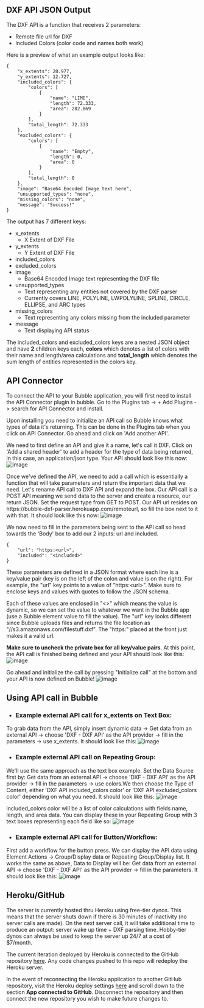## DXF API JSON Output

The DXF API is a function that receives 2 parameters:
* Remote file url for DXF
* Included Colors (color code and names both work)

Here is a preview of what an example output looks like:

```
{
    "x_extents": 28.977,
    "y_extents": 12.727,
    "included_colors": {
        "colors": [
            {
                "name": "LIME",
                "length": 72.333,
                "area": 282.869
            }
        ],
        "total_length": 72.333
    },
    "excluded_colors": {
        "colors": [
            {
                "name": "Empty",
                "length": 0,
                "area": 0
            }
        ],
        "total_length": 0
    },
    "image": "Base64 Encoded Image text here",
    "unsupported_types": "none",
    "missing_colors": "none",
    "message": "Success!"
}
```
The output has 7 different keys:
* x_extents
    * X Extent of DXF File
* y_extents
    * Y Extent of DXF File
* included_colors
* excluded_colors
* image
    * Base64 Encoded Image text representing the DXF file
* unsupported_types
    * Text representing any entities not covered by the DXF parser
    * Currently covers LINE, POLYLINE, LWPOLYLINE, SPLINE, CIRCLE, ELLIPSE, and ARC types
* missing_colors
    * Text representing any colors missing from the included parameter
* message
    * Text displaying API status

The included_colors and excluded_colors keys are a nested JSON object and have **2** children keys each, **colors** which denotes a list of colors with their name and length/area calculations and **total_length** which denotes the sum length of entities represented in the colors key.

## API Connector

To connect the API to your Bubble application, you will first need to install the API Connector plugin in bubble. Go to the Plugins tab -> + Add Plugins -> search for API Connector and install.

Upon installing you need to initialize an API call so Bubble knows what types of data it's returning. This can be done in the Plugins tab when you click on API Connector. Go ahead and click on 'Add another API'.

We need to first define an API and give it a name, let's call it DXF. Click on 'Add a shared header' to add a header for the type of data being returned, in this case, an application/json type. Your API should look like this now:
![image](./readmeimages/init-api.png)

Once we've defined the API, we need to add a call which is essentially a function that will take parameters and return the important data that we need. Let's rename API call to DXF API and expand the box. Our API call is a POST API meaning we send data to the server and create a resource, our return JSON. Set the request type from GET to POST. Our API url resides on https:<span></span>//bubble-dxf-parser.herokuapp.com/remoteurl, so fill the box next to it with that. It should look like this now:
![image](./readmeimages/api-url.png)

We now need to fill in the parameters being sent to the API call so head towards the 'Body' box to add our 2 inputs: url and included.
```
{
    "url": "https:<url>",
    "included": "<included>"
}
```
These parameters are defined in a JSON format where each line is a key/value pair (key is on the left of the colon and value is on the right). For example, the "url" key points to a value of "https:\<url\>". Make sure to enclose keys and values with quotes to follow the JSON schema.  

Each of these values are enclosed in "<>" which means the value is dynamic, so we can set the value to whatever we want in the Bubble app (use a Bubble element value to fill the value). The "url" key looks different since Bubble uploads files and returns the file location as "//s3.amazonaws.com/filestuff.dxf". The "https:" placed at the front just makes it a valid url.

**Make sure to uncheck the private box for all key/value pairs**. At this point, the API call is finished being defined and your API should look like this:
![image](./readmeimages/api-body.png)

Go ahead and initialize the call by pressing "Initialize call" at the bottom and your API is now defined on Bubble!
![image](./readmeimages/api-return-data.png)

## Using API call in Bubble
* ### Example external API call for x_extents on Text Box:
To grab data from the API, simply insert dynamic data -> Get data from an external API -> choose 'DXF - DXF API' as the API provider -> fill in the parameters -> use x_extents. It should look like this:
![image](./readmeimages/api-text-example.png)

* ### Example external API call on Repeating Group:
We'll use the same approach as the text box example. Set the Data Source first by: Get data from an external API -> choose 'DXF - DXF API' as the API provider -> fill in the parameters -> use colors.We then choose the Type of Content, either 'DXF API included_colors color' or 'DXF API excluded_colors color' depending on what you need. It should look like this:
![image](./readmeimages/api-rg-example.png)

included_colors color will be a list of color calculations with fields name, length, and area data. You can display these in your Repeating Group with 3 text boxes representing each field like so:
![image](./readmeimages/api-rg-cell-example.png)

* ### Example external API call for Button/Workflow:
First add a workflow for the button press. We can display the API data using Element Actions -> Group/Display data or Repeating Group/Display list. It works the same as above, Data to Display will be: Get data from an external API -> choose 'DXF - DXF API' as the API provider -> fill in the parameters. It should look like this:
![image](./readmeimages/api-workflow-example.png)

## Heroku/GitHub
The server is currently hosted thru Heroku using free-tier dynos. This means that the server shuts down if there is 30 minutes of inactivity (no server calls are made). On the next server call, it will take additional time to produce an output: server wake up time + DXF parsing time. Hobby-tier dynos can always be used to keep the server up 24/7 at a cost of $7/month.

The current iteration deployed by Heroku is connected to the GitHub repository [here](https://github.com/howardwang0620/bubble-dxf-parser). Any code changes pushed to this repo will redeploy the Heroku server.

In the event of reconnecting the Heroku application to another GitHub repository, visit the Heroku deploy settings [here](https://dashboard.heroku.com/apps/bubble-dxf-parser/deploy/github) and scroll down to the section **App connected to GitHub**. Disconnect the repository and then connect the new repository you wish to make future changes to.
